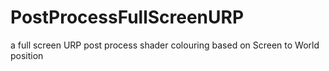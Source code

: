 # PostProcessFullScreenURP
 a full screen URP post process shader colouring based on Screen to World position
